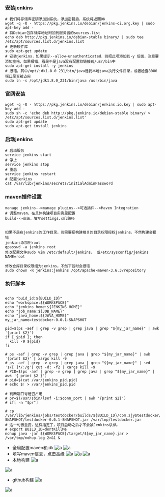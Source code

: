 ### 安装jenkins
``` shell
# 我们将存储库密钥添加到系统，添加密钥后，系统将返回OK
wget -q -O - https://pkg.jenkins.io/debian/jenkins-ci.org.key | sudo apt-key add -
# 将Debian包存储库地址附加到服务器的sources.list
echo deb http://pkg.jenkins.io/debian-stable binary/ | sudo tee /etc/apt/sources.list.d/jenkins.list
# 更新软件库
sudo apt-get update
# 安装jenkins，如果提示--allow-unauthenticated，则把此项添加到-y 后面，注意要添加空格，如果报错，看是不是java没有配置软链接到/usr/bin中
sudo apt-get install -y jenkins
# 报错，其中/opt/jdk1.8.0_231/bin/java是我本地java执行文件目录，或者检查8080端口是否被占用
sudo ln -s /opt/jdk1.8.0_231/bin/java /usr/bin/java
```

### 官网安装
```shell script
wget -q -O - https://pkg.jenkins.io/debian/jenkins.io.key | sudo apt-key add -
sudo sh -c 'echo deb http://pkg.jenkins.io/debian-stable binary/ > /etc/apt/sources.list.d/jenkins.list'
sudo apt-get update
sudo apt-get install jenkins
```

### 启动jenkins
```shell script
# 启动服务
service jenkins start
# 停止
service jenkins stop
# 重启
service jenkins restart
# 配置jenkins
cat /var/lib/jenkins/secrets/initialAdminPassword
```

### maven插件设置
```shell script
manage jenkins-->manage plugins-->可选插件-->Maven Integration
# 调整maven，在具体构建项目实例里配置
build-->高级，填写settings.xml路径


如果不是在jenkins的工作目录，则需要把构建相关的目录权限授权jenkins，不然构建会报错
jenkins添加到root
gpasswd -a jenkins root
修改配置文件sudo vim /etc/default/jenkins， 或/etc/sysconfig/jenkins
NAME=root

修改仓库目录权限组为jenkins，不然下包时会报错
sudo chown -R jenkins:jenkins /opt/apache-maven-3.6.3/repository

```
### 执行脚本
```shell script

echo "buid_id:${BUILD_ID}"
echo "workspace:${WORKSPACE}"
echo "jenkins_home:${JENKINS_HOME}"
echo "job_name:${JOB_NAME}"
echo "java_home:${JAVA_HOME}"
my_jar_name=testdocker-0.0.1-SNAPSHOT

pid=$(ps -aef | grep -v grep | grep java | grep "${my_jar_name}" | awk '{print $2}')
if [ $pid ]; then
  kill -9 ${pid}
fi

# ps -aef | grep -v grep | grep java | grep "${my_jar_name}" | awk '{print $2}' | xargs kill -9
# ps -aef | grep -v grep | grep java | grep "${my_jar_name}" | sed 's/[ ]*/:/g'| cut -d: -f2 | xargs kill -9
# PID=$(ps -aef | grep -v grep | grep java | grep "${my_jar_name}" | awk '{ print $2 }')
# pid=$(cat /var/jenkins_pid.pid)
# echo $! > /var/jenkins_pid.pid

# 判断端口号是否占用
# pr=$(/usr/sbin/lsof -i:$conn_port | awk '{print $2}')
# if[ -n "$pr"]

# cp /var/lib/jenkins/jobs/testdocker/builds/${BUILD_ID}/com.zjy$testdocker/archive/com.zjy/testdocker/0.0.1-SNAPSHOT/testdocker-0.0.1-SNAPSHOT.jar /var/tmp/testdocker.jar
# 这一句很重要，这样指定了，项目启动之后才不会被Jenkins杀掉。
# export BUILD_ID=dontKillMe
nohup java -jar ${WORKSPACE}/target/${my_jar_name}.jar > /var/tmp/nohup.log 2>&1 &
```

- 全局配置maven和jdk
![a](../imgs/jenkins/jenkins_maven.png)
![a](../imgs/jenkins/jenkins_maven2.png)
- 填写maven信息，点击高级
![a](../imgs/jenkins/jenkins_maven3.png)
![a](../imgs/jenkins/jenkins_maven4.png)
![a](../imgs/jenkins/jenkins5.png)
- 本地构建
![a](../imgs/jenkins/jenkins6.png)

![a](../imgs/jenkins/jenkins7.png)
- github构建
![a](../imgs/jenkins/jenkins8.png)

![a](../imgs/jenkins/jenkins9.png)